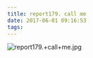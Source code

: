 ```yaml
---
title: report179. call me
date: 2017-06-01 09:16:53
tags:
---
```

![report179.+call+me.jpg](https://i.loli.net/2017/09/15/59bbb3e73bceb.jpg)
